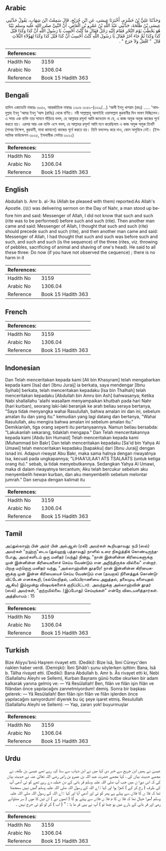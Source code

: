 ## Arabic


<div dir="rtl" lang="ar" style={{fontSize:'larger',backgroundColor:'#f8f9fa',padding:20}}>
وَحَدَّثَنَا عَلِيُّ بْنُ خَشْرَمٍ، أَخْبَرَنَا عِيسَى، عَنِ ابْنِ جُرَيْجٍ، قَالَ سَمِعْتُ ابْنَ شِهَابٍ، يَقُولُ حَدَّثَنِي عِيسَى بْنُ طَلْحَةَ، حَدَّثَنِي عَبْدُ اللَّهِ بْنُ عَمْرِو بْنِ الْعَاصِ، أَنَّ النَّبِيَّ صلى الله عليه وسلم بَيْنَا هُوَ يَخْطُبُ يَوْمَ النَّحْرِ فَقَامَ إِلَيْهِ رَجُلٌ فَقَالَ مَا كُنْتُ أَحْسِبُ يَا رَسُولَ اللَّهِ أَنَّ كَذَا وَكَذَا قَبْلَ كَذَا وَكَذَا ثُمَّ جَاءَ آخَرُ فَقَالَ يَا رَسُولَ اللَّهِ كُنْتُ أَحْسِبُ أَنَّ كَذَا قَبْلَ كَذَا وَكَذَا لِهَؤُلاَءِ الثَّلاَثِ قَالَ ‏ "‏ افْعَلْ وَلاَ حَرَجَ ‏"‏ ‏.‏
</div>
<div style={{backgroundColor:'#f8f9fa',padding:20, marginBottom: 10}}><table> <thead> <tr> <th>References:</th> <th></th> </tr> </thead> <tbody><tr><td>Hadith No</td><td>3159</td></tr><tr><td>Arabic No</td><td>1306.04</td></tr><tr><td>Reference</td><td>Book 15 Hadith 363</td></tr></tbody></table></div>

## Bengali


<div dir="ltr" lang="bn" style={{fontSize:'larger',backgroundColor:'#f8f9fa',padding:20}}>
হাদিস একাডেমি নাম্বারঃ ৩০৫০, আন্তর্জাতিক নাম্বারঃ ১৩০৬ ৩০৫০-(৩২৯/...) ‘আলী ইবনু খাশরম (রহঃ) ..... 'আবদুল্লাহ ইবনু 'আমর ইবনু ‘আস (রাযিঃ) থেকে বর্ণিত। নবী সাল্লাল্লাহু আলাইহি ওয়াসাল্লাম কুরবানীর দিন ভাষণ দিচ্ছিলেন। এ সময় এক ব্যক্তি তার সামনে দাঁড়িয়ে বলল, হে আল্লাহর রসূল! আমি জানতাম না যে, এ কাজ অমুক অমুক কাজের পূর্বে করতে হয়। এরপর আর এক ব্যক্তি এসে বলল, হে আল্লাহর রসূল! আমি মনে করেছিলাম এ কাজ অমুক অমুক তিনটি (পাথর নিক্ষেপ, কুরবানী, মাথা কামানো) কাজের পূর্বে করতে হয়। তিনি বললেনঃ করে নাও, কোন অসুবিধে নেই। (ইসলামিক ফাউন্ডেশন ৩০২৫, ইসলামীক সেন্টার ৩০২২)
</div>
<div style={{backgroundColor:'#f8f9fa',padding:20, marginBottom: 10}}><table> <thead> <tr> <th>References:</th> <th></th> </tr> </thead> <tbody><tr><td>Hadith No</td><td>3159</td></tr><tr><td>Arabic No</td><td>1306.04</td></tr><tr><td>Reference</td><td>Book 15 Hadith 363</td></tr></tbody></table></div>

## English


<div dir="ltr" lang="en" style={{fontSize:'larger',backgroundColor:'#f8f9fa',padding:20}}>
Abdullah b. Amr b. al-'As (Allah be pleased with them) reported:As Allah's Apostle. (ﷺ) was delivering sermon on the Day of Nahr, a man stood up before him and said: Messenger of Allah, I did not know that such and such (rite was to be performed) before such and such (rite). Then another man came and said: Messenger of Allah, I thought that such and such (rite) should precede such and such (rite), and then another man came and said: Messenger of Allah, I had thought that such and such was before such and such, and such and such (is the sequence) of the three (rites, viz. throwing of pebbles, sacrificing of animal and shaving of one's head). He said to all these three: Do now (if you have not observed the cequence) ; there is no harm in it
</div>
<div style={{backgroundColor:'#f8f9fa',padding:20, marginBottom: 10}}><table> <thead> <tr> <th>References:</th> <th></th> </tr> </thead> <tbody><tr><td>Hadith No</td><td>3159</td></tr><tr><td>Arabic No</td><td>1306.04</td></tr><tr><td>Reference</td><td>Book 15 Hadith 363</td></tr></tbody></table></div>

## French


<div dir="ltr" lang="fr" style={{fontSize:'larger',backgroundColor:'#f8f9fa',padding:20}}>

</div>
<div style={{backgroundColor:'#f8f9fa',padding:20, marginBottom: 10}}><table> <thead> <tr> <th>References:</th> <th></th> </tr> </thead> <tbody><tr><td>Hadith No</td><td>3159</td></tr><tr><td>Arabic No</td><td>1306.04</td></tr><tr><td>Reference</td><td>Book 15 Hadith 363</td></tr></tbody></table></div>

## Indonesian


<div dir="ltr" lang="id" style={{fontSize:'larger',backgroundColor:'#f8f9fa',padding:20}}>
Dan Telah menceritakan kepada kami [Ali bin Khasyram] telah mengabarkan kepada kami [Isa] dari [Ibnu Juraij] ia berkata, saya mendengar [Ibnu Syihab] berkata, telah menceritakan kepadaku [Isa bin Thalhah] telah menceritakan kepadaku [Abdullah bin Amru bin Ash] bahwasanya; Ketika Nabi shallallahu 'alaihi wasallam menyampaikan khutbah pada hari Nahr (hari kurban), seorang laki-laki beranjak ke arah beliau seraya bertanya, "Saya tidak menyangka wahai Rasulullah, bahwa amalan ini dan ini, sebelum amalan itu dan yang itu." kemudian yang lagi datang dan bertanya, "Wahai Rasulullah, aku mengira bahwa amalan ini sebelum amalan itu." Demikianlah, tiga orang seperti itu pertanyaannya. Namun beliau bersabda: "Lakukanlah sekarang, tidaklah mengapa." Dan Telah menceritakannya kepada kami [Abdu bin Humaid] Telah menceritakan kepada kami [Muhammad bin Bakr] Dan telah menceritakan kepadaku [Sa'id bin Yahya Al Umawi] telah menceritakan kepadaku [bapakku] dari [Ibnu Juraij] dengan isnad ini. Adapun riwayat Abu Bakr, maka sama halnya dengan riwayatnya Isa, kecuali pada ungkapannya; "LIHAA'ULAA'I ATS TSALAATS (untuk ketiga orang itu)." sebab, ia tidak menyebutkannya. Sedangkan Yahya Al Umawi, maka di dalam riwayatnya tercantum; Aku telah bercukur sebelum aku menyembelih hewan kurban, dan aku menyembelih sebelum melontar jumrah." Dan serupa dengan kalimat itu
</div>
<div style={{backgroundColor:'#f8f9fa',padding:20, marginBottom: 10}}><table> <thead> <tr> <th>References:</th> <th></th> </tr> </thead> <tbody><tr><td>Hadith No</td><td>3159</td></tr><tr><td>Arabic No</td><td>1306.04</td></tr><tr><td>Reference</td><td>Book 15 Hadith 363</td></tr></tbody></table></div>

## Tamil


<div dir="ltr" lang="ta" style={{fontSize:'larger',backgroundColor:'#f8f9fa',padding:20}}>
அப்துல்லாஹ் பின் அம்ர் பின் அல்ஆஸ் (ரலி) அவர்கள் கூறியதாவது: நபி (ஸல்) அவர்கள் "நஹ்ரு"டைய (துல்ஹஜ் பத்தாவது) நாளில் உரை நிகழ்த்திக் கொண்டிருந்தபோது, அவர்களிடம் ஒரு மனிதர் (வந்து) நின்று, "நான் இன்னின்ன கிரியைகளுக்கு முன் இன்னின்ன கிரியைகளைச் செய்ய வேண்டும் என அறிந்திருக்க வில்லை" என்றார். பிறகு மற்றொரு மனிதர் வந்து, "அல்லாஹ்வின் தூதரே! நான் இன்னின்ன கிரியைகளுக்கு முன் இன்ன கிரியையைச் செய்ய வேண்டும் என (தவறாக) நினைத்துக் கொண்டுவிட்டேன் எனக்கூறி, (கல்லெறிதல், பலிப்பிராணியை அறுத்தல், தலைமுடி களையுதல் ஆகிய) இம்மூன்று விஷயங்களைக் குறிப்பிட்டார். அவற்றுக்கு அல்லாஹ்வின் தூதர் (ஸல்) அவர்கள், "குற்றமில்லை. (இப்போது) செய்யுங்கள்" என்றே விடையளித்தார்கள். அத்தியாயம் : 15
</div>
<div style={{backgroundColor:'#f8f9fa',padding:20, marginBottom: 10}}><table> <thead> <tr> <th>References:</th> <th></th> </tr> </thead> <tbody><tr><td>Hadith No</td><td>3159</td></tr><tr><td>Arabic No</td><td>1306.04</td></tr><tr><td>Reference</td><td>Book 15 Hadith 363</td></tr></tbody></table></div>

## Turkish


<div dir="ltr" lang="tr" style={{fontSize:'larger',backgroundColor:'#f8f9fa',padding:20}}>
Bize Aliyyu'bnü Haşrem rivayet etti. (Dediki): Bize îsâ, İbni Cüreyc'den naklen haber verdi. (Demişki): İbni Şihâb'ı şunu söylerken işittim: Bana, Isâ b. Tâlha rivayet etti. (Dediki): Bana Abdullah b. Amr b. Âs rivayet etti ki, Nebi (Sallallahu Aleyhi ve Sellem), Kurban Bayramı günü hutbe okurken bir adam kalkarak yanına gelmiş ve: — Yâ ResûlaIIah! Ben, filân ve filân işin filân ve filândan önce yapılacağını zannetmiyordum! demiş. Sonra bir başkası gelerek: — Yâ Resûlallah! Ben filân işin filân ve filân işlerden önce yapılacağını sanıyordum! diyerek bu üç şeye işaret etmiş. Resulullah (Sallallahu Aleyhi ve Sellem): — Yap, zararı yok! buyurmuşlar
</div>
<div style={{backgroundColor:'#f8f9fa',padding:20, marginBottom: 10}}><table> <thead> <tr> <th>References:</th> <th></th> </tr> </thead> <tbody><tr><td>Hadith No</td><td>3159</td></tr><tr><td>Arabic No</td><td>1306.04</td></tr><tr><td>Reference</td><td>Book 15 Hadith 363</td></tr></tbody></table></div>

## Urdu


<div dir="rtl" lang="ur" style={{fontSize:'larger',backgroundColor:'#f8f9fa',padding:20}}>
عیسیٰ نے ہمیں ابن جریج سے خبر دی کہا میں نے ابن شہاب سے سنا کہہ رہے تھے عیسیٰ بن طلحہ نے مجھے حدیث بیان کی ، کہا مجھے حضرت عبد اللہ بن عمرو بن راص رضی اللہ تعالیٰ عنہ نے حدیث بیان کی کہ اس دورا ن میں جب آپ صلی اللہ علیہ وسلم قر بانی کے دن خطبہ دے رہے تھے کو ئی آدمی آپ کی طرف ( رخ کر کے ) کھڑا ہوا اور کہا : اے اللہ کے رسول اللہ صلی اللہ علیہ وسلم !میں نہیں سمجھتا تھا کہ فلا ں کا فلاں سے پہلے ہے پھر کو ئی اور آدمی آیا اور کہا : اے اللہ کے رسول اللہ صلی اللہ علیہ وسلم !میرا خیال تھا کہ فلا ں کا م فلا ں فلاں سے پہلے ہو گا ( انھوں نے ) ان تین کا موں ( سر منڈوانے رمی اور قر بانی کے بارے میں پو چھا تو ) آپ نے یہی فر ما یا : " ( اب ) کر لو کو ئی حرج نہیں ۔
</div>
<div style={{backgroundColor:'#f8f9fa',padding:20, marginBottom: 10}}><table> <thead> <tr> <th>References:</th> <th></th> </tr> </thead> <tbody><tr><td>Hadith No</td><td>3159</td></tr><tr><td>Arabic No</td><td>1306.04</td></tr><tr><td>Reference</td><td>Book 15 Hadith 363</td></tr></tbody></table></div>